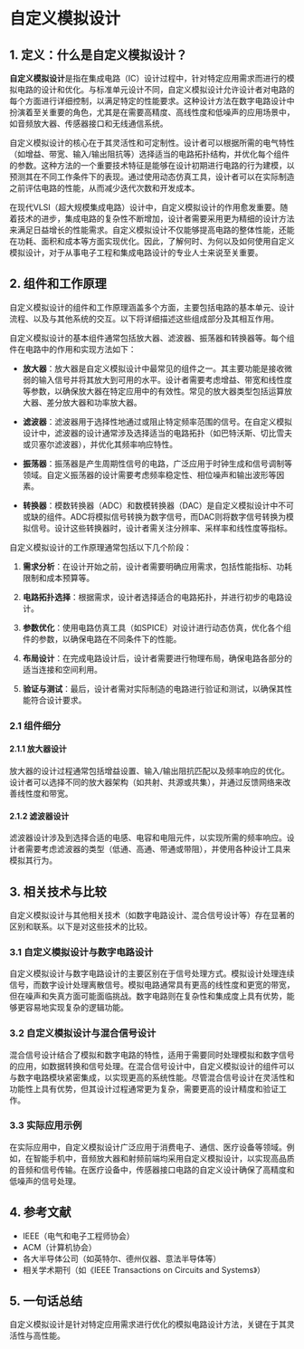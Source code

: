 # 自定义模拟设计

## 1. 定义：什么是**自定义模拟设计**？
**自定义模拟设计**是指在集成电路（IC）设计过程中，针对特定应用需求而进行的模拟电路的设计和优化。与标准单元设计不同，自定义模拟设计允许设计者对电路的每个方面进行详细控制，以满足特定的性能要求。这种设计方法在数字电路设计中扮演着至关重要的角色，尤其是在需要高精度、高线性度和低噪声的应用场景中，如音频放大器、传感器接口和无线通信系统。

自定义模拟设计的核心在于其灵活性和可定制性。设计者可以根据所需的电气特性（如增益、带宽、输入/输出阻抗等）选择适当的电路拓扑结构，并优化每个组件的参数。这种方法的一个重要技术特征是能够在设计初期进行电路的行为建模，以预测其在不同工作条件下的表现。通过使用动态仿真工具，设计者可以在实际制造之前评估电路的性能，从而减少迭代次数和开发成本。

在现代VLSI（超大规模集成电路）设计中，自定义模拟设计的作用愈发重要。随着技术的进步，集成电路的复杂性不断增加，设计者需要采用更为精细的设计方法来满足日益增长的性能需求。自定义模拟设计不仅能够提高电路的整体性能，还能在功耗、面积和成本等方面实现优化。因此，了解何时、为何以及如何使用自定义模拟设计，对于从事电子工程和集成电路设计的专业人士来说至关重要。

## 2. 组件和工作原理
自定义模拟设计的组件和工作原理涵盖多个方面，主要包括电路的基本单元、设计流程、以及与其他系统的交互。以下将详细描述这些组成部分及其相互作用。

自定义模拟设计的基本组件通常包括放大器、滤波器、振荡器和转换器等。每个组件在电路中的作用和实现方法如下：

- **放大器**：放大器是自定义模拟设计中最常见的组件之一。其主要功能是接收微弱的输入信号并将其放大到可用的水平。设计者需要考虑增益、带宽和线性度等参数，以确保放大器在特定应用中的有效性。常见的放大器类型包括运算放大器、差分放大器和功率放大器。

- **滤波器**：滤波器用于选择性地通过或阻止特定频率范围的信号。在自定义模拟设计中，滤波器的设计通常涉及选择适当的电路拓扑（如巴特沃斯、切比雪夫或贝塞尔滤波器），并优化其频率响应特性。

- **振荡器**：振荡器是产生周期性信号的电路，广泛应用于时钟生成和信号调制等领域。自定义振荡器的设计需要考虑频率稳定性、相位噪声和输出波形等因素。

- **转换器**：模数转换器（ADC）和数模转换器（DAC）是自定义模拟设计中不可或缺的组件。ADC将模拟信号转换为数字信号，而DAC则将数字信号转换为模拟信号。设计这些转换器时，设计者需关注分辨率、采样率和线性度等指标。

自定义模拟设计的工作原理通常包括以下几个阶段：

1. **需求分析**：在设计开始之前，设计者需要明确应用需求，包括性能指标、功耗限制和成本预算等。

2. **电路拓扑选择**：根据需求，设计者选择适合的电路拓扑，并进行初步的电路设计。

3. **参数优化**：使用电路仿真工具（如SPICE）对设计进行动态仿真，优化各个组件的参数，以确保电路在不同条件下的性能。

4. **布局设计**：在完成电路设计后，设计者需要进行物理布局，确保电路各部分的适当连接和空间利用。

5. **验证与测试**：最后，设计者需对实际制造的电路进行验证和测试，以确保其性能符合设计要求。

### 2.1 组件细分
#### 2.1.1 放大器设计
放大器的设计过程通常包括增益设置、输入/输出阻抗匹配以及频率响应的优化。设计者可以选择不同的放大器架构（如共射、共源或共集），并通过反馈网络来改善线性度和带宽。

#### 2.1.2 滤波器设计
滤波器设计涉及到选择合适的电感、电容和电阻元件，以实现所需的频率响应。设计者需要考虑滤波器的类型（低通、高通、带通或带阻），并使用各种设计工具来模拟其行为。

## 3. 相关技术与比较
自定义模拟设计与其他相关技术（如数字电路设计、混合信号设计等）存在显著的区别和联系。以下是对这些技术的比较。

### 3.1 自定义模拟设计与数字电路设计
自定义模拟设计与数字电路设计的主要区别在于信号处理方式。模拟设计处理连续信号，而数字设计处理离散信号。模拟电路通常具有更高的线性度和更宽的带宽，但在噪声和失真方面可能面临挑战。数字电路则在复杂性和集成度上具有优势，能够更容易地实现复杂的逻辑功能。

### 3.2 自定义模拟设计与混合信号设计
混合信号设计结合了模拟和数字电路的特性，适用于需要同时处理模拟和数字信号的应用，如数据转换和信号处理。在混合信号设计中，自定义模拟设计的组件可以与数字电路模块紧密集成，以实现更高的系统性能。尽管混合信号设计在灵活性和功能性上具有优势，但其设计过程通常更为复杂，需要更高的设计精度和验证工作。

### 3.3 实际应用示例
在实际应用中，自定义模拟设计广泛应用于消费电子、通信、医疗设备等领域。例如，在智能手机中，音频放大器和射频前端均采用自定义模拟设计，以实现高品质的音频和信号传输。在医疗设备中，传感器接口电路的自定义设计确保了高精度和低噪声的信号处理。

## 4. 参考文献
- IEEE（电气和电子工程师协会）
- ACM（计算机协会）
- 各大半导体公司（如英特尔、德州仪器、意法半导体等）
- 相关学术期刊（如《IEEE Transactions on Circuits and Systems》）

## 5. 一句话总结
自定义模拟设计是针对特定应用需求进行优化的模拟电路设计方法，关键在于其灵活性与高性能。